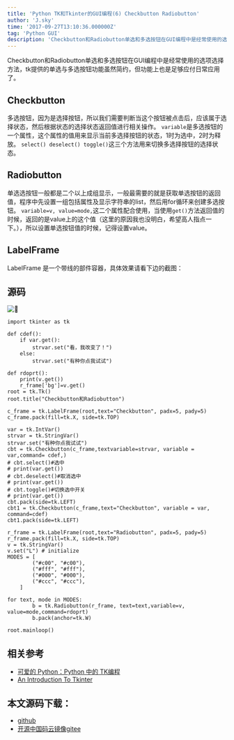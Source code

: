 ```yaml
---
title: 'Python TK和Tkinter的GUI编程(6) Checkbutton Radiobutton'
author: 'J.sky'
time: '2017-09-27T13:10:36.000000Z'
tag: 'Python GUI'
description: 'Checkbutton和Radiobutton单选和多选按钮在GUI编程中是经常使用的选项选择方法，tk提供的单选与多选按钮功能虽然简约，但功能上也是足够应付日常应用了。'
---
```


Checkbutton和Radiobutton单选和多选按钮在GUI编程中是经常使用的选项选择方法，tk提供的单选与多选按钮功能虽然简约，但功能上也是足够应付日常应用了。

## Checkbutton

多选按钮，因为是选择按钮，所以我们需要判断当这个按钮被点击后，应该属于选择状态，然后根据状态的选择状态返回值进行相关操作。
`variable`是多选按钮的一个属性，这个属性的值用来显示当前多选择按钮的状态，1时为选中，2时为释放。
`select() deselect() toggle()`这三个方法用来切换多选择按钮的选择状态。

## Radiobutton
单选选按钮一般都是二个以上成组显示，一般最需要的就是获取单选按钮的返回值，程序中先设置一组包括属性及显示字符串的list，然后用for循环来创建多选按钮。
`variable=v, value=mode,`这二个属性配合使用，当使用`get()`方法返回值的时候，返回的是value上的这个值（这里的原因我也没明白，希望高人指点一下。），所以设置单选按钮值的时候，记得设置value。

## LabelFrame 

LabelFrame 是一个带线的部件容器，具体效果请看下边的截图：

## 源码

![](https://suiyan.cc/assets/images/media/upload/2017/09/Snip20170927_13.png)

    import tkinter as tk
    
    def cdef():
        if var.get():
            strvar.set("看，我改变了！")
        else:
            strvar.set("有种你点我试试")
    
    def rdoprt():
        print(v.get())
        r_frame['bg']=v.get()
    root = tk.Tk()
    root.title("Checkbutton和Radiobutton")
    
    c_frame = tk.LabelFrame(root,text="Checkbutton", padx=5, pady=5)
    c_frame.pack(fill=tk.X, side=tk.TOP)
    
    var = tk.IntVar()
    strvar = tk.StringVar()
    strvar.set("有种你点我试试")
    cbt = tk.Checkbutton(c_frame,textvariable=strvar, variable = var,command= cdef,)
    # cbt.select()#选中
    # print(var.get())
    # cbt.deselect()#取消选中
    # print(var.get())
    # cbt.toggle()#切换选中开关
    # print(var.get())
    cbt.pack(side=tk.LEFT)
    cbt1 = tk.Checkbutton(c_frame,text="Checkbutton", variable = var, command=cdef)
    cbt1.pack(side=tk.LEFT)
    
    r_frame = tk.LabelFrame(root,text="Radiobutton", padx=5, pady=5)
    r_frame.pack(fill=tk.X, side=tk.TOP)
    v = tk.StringVar()
    v.set("L") # initialize
    MODES = [
            ("#c00", "#c00"),
            ("#fff", "#fff"),
            ("#000", "#000"),
            ("#ccc", "#ccc"),
        ]
    
    for text, mode in MODES:
            b = tk.Radiobutton(r_frame, text=text,variable=v, value=mode,command=rdoprt)
            b.pack(anchor=tk.W)
    
    root.mainloop()


## 相关参考

+ [可爱的 Python：Python 中的 TK编程](https://www.ibm.com/developerworks/cn/linux/sdk/python/charm-12/index.html)
+ [An Introduction To Tkinter](http://effbot.org/tkinterbook/tkinter-index.htm)

## 本文源码下载：

+ [github](https://github.com/bosichong/17python.com/tree/master/gui)
+ [开源中国码云镜像gitee](https://gitee.com/J_Sky/17python.com/tree/master/gui)